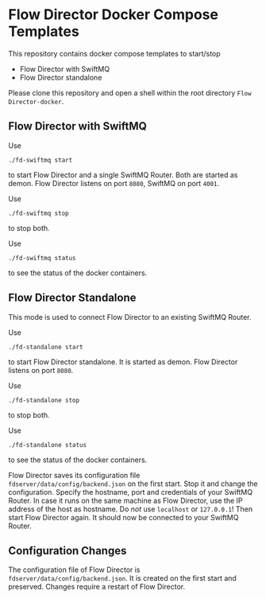# Flow Director Docker Compose Templates

This repository contains docker compose templates to start/stop 

- Flow Director with SwiftMQ
- Flow Director standalone

Please clone this repository and open a shell within the root directory `Flow Director-docker`.

## Flow Director with SwiftMQ

Use

    ./fd-swiftmq start
  
to start Flow Director and a single SwiftMQ Router. Both are started as demon. Flow Director listens
on port `8080`, SwiftMQ on port `4001`.

Use

    ./fd-swiftmq stop
    
to stop both.

Use 

    ./fd-swiftmq status
    
to see the status of the docker containers.

## Flow Director Standalone

This mode is used to connect Flow Director to an existing SwiftMQ Router.

Use

    ./fd-standalone start
  
to start Flow Director standalone. It is started as demon. Flow Director listens
on port `8080`.

Use

    ./fd-standalone stop
    
to stop both.

Use 

    ./fd-standalone status
    
to see the status of the docker containers.

Flow Director saves its configuration file `fdserver/data/config/backend.json` on the first start. Stop
it and change the configuration. Specify the hostname, port and credentials of your SwiftMQ Router. 
In case it runs on the same machine as Flow Director, use the IP address of the host as hostname. Do *not*
use `localhost` or `127.0.0.1`! Then start Flow Director again. It should now be connected to your SwiftMQ Router.

## Configuration Changes

The configuration file of Flow Director is `fdserver/data/config/backend.json`. It is created on
the first start and preserved. Changes require a restart of Flow Director.
